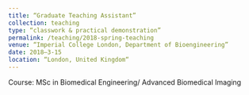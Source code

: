 ```yaml
---
title: “Graduate Teaching Assistant”
collection: teaching
type: “classwork & practical demonstration”
permalink: /teaching/2018-spring-teaching
venue: “Imperial College London, Department of Bioengineering”
date: 2018–3-15
location: “London, United Kingdom“
---
```


Course: MSc in Biomedical Engineering/ Advanced Biomedical Imaging
